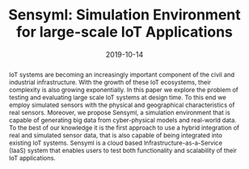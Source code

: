 ---
abstract: IoT systems are becoming an increasingly important component of the civil
  and industrial infrastructure. With the growth of these IoT ecosystems, their complexity
  is also growing exponentially. In this paper we explore the problem of testing and
  evaluating large scale IoT systems at design time. To this end we employ simulated
  sensors with the physical and geographical characteristics of real sensors. Moreover,
  we propose Sensyml, a simulation environment that is capable of generating big data
  from cyber-physical models and real-world data. To the best of our knowledge it
  is the first approach to use a hybrid integration of real and simulated sensor data,
  that is also capable of being integrated into existing IoT systems. Sensyml is a
  cloud based Infrastructure-as-a-Service (IaaS) system that enables users to test
  both functionality and scalability of their IoT applications.
authors:
- Haris Isakovic
- Radu Grosu
- Bernhard Wally
- Thomas Rausch
- Schahram Dustdar
- Gertrude Kappel
- Denise Ratasich
- Vanja Bisanovic
date: '2019-10-14'
featured: false
links:
- name: Publik
  url: https://publik.tuwien.ac.at/showentry.php?ID=284276&lang=2
publication_types:
- '1'
publishDate: '2019-10-14'
specifics: 'Vortrag: 45th Annual Conference of the IEEE Industrial Electronics Society
  (IECON 2019), Lisbon, Portugal, Portugal; 14.10.2019 - 18.10.2019; in: "IECON 2019
  - 45th Annual Conference of the IEEE Industrial Electronics Society", IEEE Xplore,
  (2019), ISBN: 978-1-7281-4878-6; S. 3024 - 3030.'
title: 'Sensyml: Simulation Environment for large-scale IoT Applications'
url_pdf: https://publik.tuwien.ac.at/files/publik_284276.pdf
---